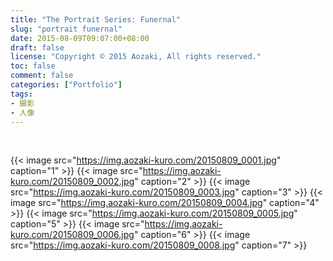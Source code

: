 ```yaml
---
title: "The Portrait Series: Funernal"
slug: "portrait funernal"
date: 2015-08-09T09:07:00+08:00
draft: false
license: "Copyright © 2015 Aozaki, All rights reserved."
toc: false
comment: false
categories: ["Portfolio"]
tags: 
- 摄影
- 人像
---
```


<br>

{{< image src="https://img.aozaki-kuro.com/20150809_0001.jpg" caption="1" >}}
{{< image src="https://img.aozaki-kuro.com/20150809_0002.jpg" caption="2" >}}
{{< image src="https://img.aozaki-kuro.com/20150809_0003.jpg" caption="3" >}}
{{< image src="https://img.aozaki-kuro.com/20150809_0004.jpg" caption="4" >}}
{{< image src="https://img.aozaki-kuro.com/20150809_0005.jpg" caption="5" >}}
{{< image src="https://img.aozaki-kuro.com/20150809_0006.jpg" caption="6" >}}
{{< image src="https://img.aozaki-kuro.com/20150809_0008.jpg" caption="7" >}}

<!--
    Nikon D800
    Nikon AF-S NIKKOR 28mm f/1.8G
    Nikon AF-S NIKKOR 85mm f/1.8G
-->
